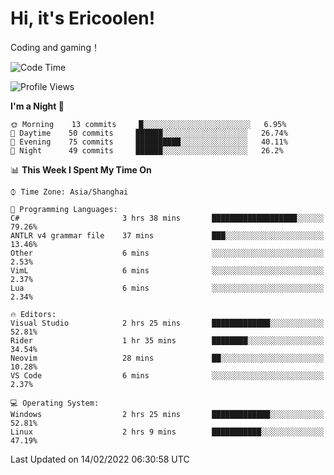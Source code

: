# Hi, it's Ericoolen!
Coding and gaming！

<!--START_SECTION:waka-->
![Code Time](http://img.shields.io/badge/Code%20Time-175%20hrs%2028%20mins-blue)

![Profile Views](http://img.shields.io/badge/Profile%20Views-0-blue)

**I'm a Night 🦉** 

```text
🌞 Morning    13 commits     █░░░░░░░░░░░░░░░░░░░░░░░░   6.95% 
🌆 Daytime    50 commits     ██████░░░░░░░░░░░░░░░░░░░   26.74% 
🌃 Evening    75 commits     ██████████░░░░░░░░░░░░░░░   40.11% 
🌙 Night      49 commits     ██████░░░░░░░░░░░░░░░░░░░   26.2%

```


📊 **This Week I Spent My Time On** 

```text
⌚︎ Time Zone: Asia/Shanghai

💬 Programming Languages: 
C#                       3 hrs 38 mins       ███████████████████░░░░░░   79.26% 
ANTLR v4 grammar file    37 mins             ███░░░░░░░░░░░░░░░░░░░░░░   13.46% 
Other                    6 mins              ░░░░░░░░░░░░░░░░░░░░░░░░░   2.53% 
VimL                     6 mins              ░░░░░░░░░░░░░░░░░░░░░░░░░   2.37% 
Lua                      6 mins              ░░░░░░░░░░░░░░░░░░░░░░░░░   2.34%

🔥 Editors: 
Visual Studio            2 hrs 25 mins       █████████████░░░░░░░░░░░░   52.81% 
Rider                    1 hr 35 mins        ████████░░░░░░░░░░░░░░░░░   34.54% 
Neovim                   28 mins             ██░░░░░░░░░░░░░░░░░░░░░░░   10.28% 
VS Code                  6 mins              ░░░░░░░░░░░░░░░░░░░░░░░░░   2.37%

💻 Operating System: 
Windows                  2 hrs 25 mins       █████████████░░░░░░░░░░░░   52.81% 
Linux                    2 hrs 9 mins        ███████████░░░░░░░░░░░░░░   47.19%

```


 Last Updated on 14/02/2022 06:30:58 UTC
<!--END_SECTION:waka-->


